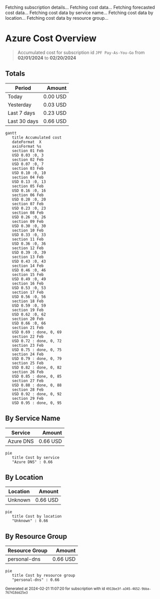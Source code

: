 Fetching subscription details...
Fetching cost data...
Fetching forecasted cost data...
Fetching cost data by service name...
Fetching cost data by location...
Fetching cost data by resource group...
# Azure Cost Overview

> Accumulated cost for subscription id `JPF Pay-As-You-Go` from **02/01/2024** to **02/20/2024**

## Totals

|Period|Amount|
|---|---:|
|Today|0.00 USD|
|Yesterday|0.03 USD|
|Last 7 days|0.23 USD|
|Last 30 days|0.66 USD|

```mermaid
gantt
   title Accumulated cost
   dateFormat  X
   axisFormat %s
   section 01 Feb
   USD 0.03 :0, 3
   section 02 Feb
   USD 0.07 :0, 7
   section 03 Feb
   USD 0.10 :0, 10
   section 04 Feb
   USD 0.13 :0, 13
   section 05 Feb
   USD 0.16 :0, 16
   section 06 Feb
   USD 0.20 :0, 20
   section 07 Feb
   USD 0.23 :0, 23
   section 08 Feb
   USD 0.26 :0, 26
   section 09 Feb
   USD 0.30 :0, 30
   section 10 Feb
   USD 0.33 :0, 33
   section 11 Feb
   USD 0.36 :0, 36
   section 12 Feb
   USD 0.39 :0, 39
   section 13 Feb
   USD 0.43 :0, 43
   section 14 Feb
   USD 0.46 :0, 46
   section 15 Feb
   USD 0.49 :0, 49
   section 16 Feb
   USD 0.53 :0, 53
   section 17 Feb
   USD 0.56 :0, 56
   section 18 Feb
   USD 0.59 :0, 59
   section 19 Feb
   USD 0.62 :0, 62
   section 20 Feb
   USD 0.66 :0, 66
   section 21 Feb
   USD 0.69 : done, 0, 69
   section 22 Feb
   USD 0.72 : done, 0, 72
   section 23 Feb
   USD 0.75 : done, 0, 75
   section 24 Feb
   USD 0.79 : done, 0, 79
   section 25 Feb
   USD 0.82 : done, 0, 82
   section 26 Feb
   USD 0.85 : done, 0, 85
   section 27 Feb
   USD 0.88 : done, 0, 88
   section 28 Feb
   USD 0.92 : done, 0, 92
   section 29 Feb
   USD 0.95 : done, 0, 95
```

## By Service Name

|Service|Amount|
|---|---:|
|Azure DNS|0.66 USD|

```mermaid
pie
   title Cost by service
   "Azure DNS" : 0.66
```

## By Location

|Location|Amount|
|---|---:|
|Unknown|0.66 USD|

```mermaid
pie
   title Cost by location
   "Unknown" : 0.66
```

## By Resource Group

|Resource Group|Amount|
|---|---:|
|personal-dns|0.66 USD|

```mermaid
pie
   title Cost by resource group
   "personal-dns" : 0.66
```

<sup>Generated at 2024-02-21 11:07:20 for subscription with id `4913be3f-a345-4652-9bba-767418dd25e3`</sup>
